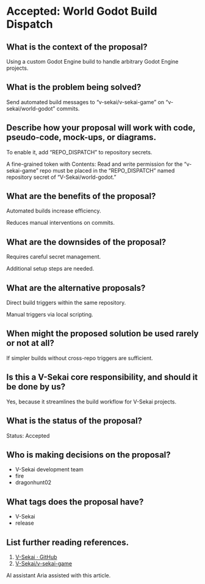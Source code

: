 # Accepted: World Godot Build Dispatch

## What is the context of the proposal?

Using a custom Godot Engine build to handle arbitrary Godot Engine projects.

## What is the problem being solved?

Send automated build messages to “v-sekai/v-sekai-game” on “v-sekai/world-godot” commits.

## Describe how your proposal will work with code, pseudo-code, mock-ups, or diagrams.

To enable it, add “REPO_DISPATCH” to repository secrets.

A fine-grained token with Contents: Read and write permission for the “v-sekai-game” repo must be placed in the “REPO_DISPATCH” named repository secret of “V-Sekai/world-godot.”

## What are the benefits of the proposal?

Automated builds increase efficiency.

Reduces manual interventions on commits.

## What are the downsides of the proposal?

Requires careful secret management.

Additional setup steps are needed.

## What are the alternative proposals?

Direct build triggers within the same repository.

Manual triggers via local scripting.

## When might the proposed solution be used rarely or not at all?

If simpler builds without cross-repo triggers are sufficient.

## Is this a V-Sekai core responsibility, and should it be done by us?

Yes, because it streamlines the build workflow for V-Sekai projects.

## What is the status of the proposal?

Status: Accepted

## Who is making decisions on the proposal?

- V-Sekai development team
- fire
- dragonhunt02

## What tags does the proposal have?

- V-Sekai
- release

## List further reading references.

1. [V-Sekai · GitHub](https://github.com/v-sekai)
2. [V-Sekai/v-sekai-game](https://github.com/v-sekai/v-sekai-game)

AI assistant Aria assisted with this article.
